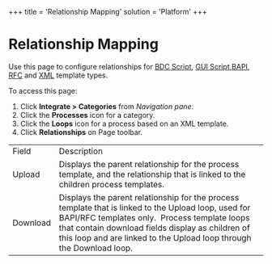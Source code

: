 +++
title = 'Relationship Mapping'
solution = 'Platform'
+++

# Relationship Mapping

<div class="use">

Use this page to configure relationships for [BDC
Script](../Use_Cases/ViewandConfigureRelationshipsBDC), [GUI
Script,](../Use_Cases/VwConfigureRelshpsGUIe)[BAPI](../Use_Cases/VwConfigureRlshipsProcBAPI),
[RFC](../Use_Cases/VwConfigureRshpsProcRFC) and
[XML](../Use_Cases/ConfigureRelaManuallyXML) template types.

</div>

To access this page:

1.  Click <span style="font-weight: bold;">Integrate \>
    </span>**Categories** from *Navigation pane*.
2.  Click the **Processes** icon for a category.
3.  Click the **Loops** icon for a process based on an XML template.
4.  Click **Relationships** on Page
toolbar.

|          |                                                                                                                                                                                                                                                                                   |
| -------- | --------------------------------------------------------------------------------------------------------------------------------------------------------------------------------------------------------------------------------------------------------------------------------- |
| Field    | Description                                                                                                                                                                                                                                                                       |
| Upload   | Displays the parent relationship for the process template, and the relationship that is linked to the children process templates.                                                                                                                                                 |
| Download | Displays the parent relationship for the process template that is linked to the Upload loop, used for BAPI/RFC templates only.  Process template loops that contain download fields display as children of this loop and are linked to the Upload loop through the Download loop. |
